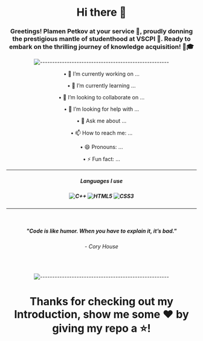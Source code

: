 <h1 align="center">Hi there 👋</h1>

<h3 align="center">Greetings! Plamen Petkov at your service 🫡, proudly donning the prestigious mantle of studenthood at VSCPI 🏫. Ready to embark on the thrilling journey of knowledge acquisition! 🚀🎓</h3>

<p align="center">
    <img src="https://raw.githubusercontent.com/andreasbm/readme/master/assets/lines/rainbow.png" alt="-----------------------------------------------------">
</p>
    
<p align="center">• 🔭 I’m currently working on ...</p>
<p align="center">• 🌱 I’m currently learning ...</p>
<p align="center">• 👯 I’m looking to collaborate on ...</p>
<p align="center">• 🤔 I’m looking for help with ...</p>
<p align="center">• 💬 Ask me about ...</p>
<p align="center">• 📫 How to reach me: ...</p>
<p align="center">• 😄 Pronouns: ...</p>
<p align="center">• ⚡ Fun fact: ...</p>
<hr>

<h5 align="center">Languages I use</h5>
<h5 align="center">

  ![C++](https://img.shields.io/badge/c++-%2300599C.svg?style=for-the-badge&logo=c%2B%2B&logoColor=white)
![HTML5](https://img.shields.io/badge/html5-%23E34F26.svg?style=for-the-badge&logo=html5&logoColor=white)
![CSS3](https://img.shields.io/badge/css3-%231572B6.svg?style=for-the-badge&logo=css3&logoColor=white)
</h5>
<hr>
<br>
<h5 align="center">"Code is like humor. When you have to explain it, it’s bad."</h5>
<h6 align="center">- Cory House</h6>
<br>
<p align="center">
    <img src="https://raw.githubusercontent.com/andreasbm/readme/master/assets/lines/rainbow.png" alt="-----------------------------------------------------">
</p>

<h1 align="center">Thanks for checking out my Introduction, show me some ❤️ by giving my repo a ⭐️!</h1>
